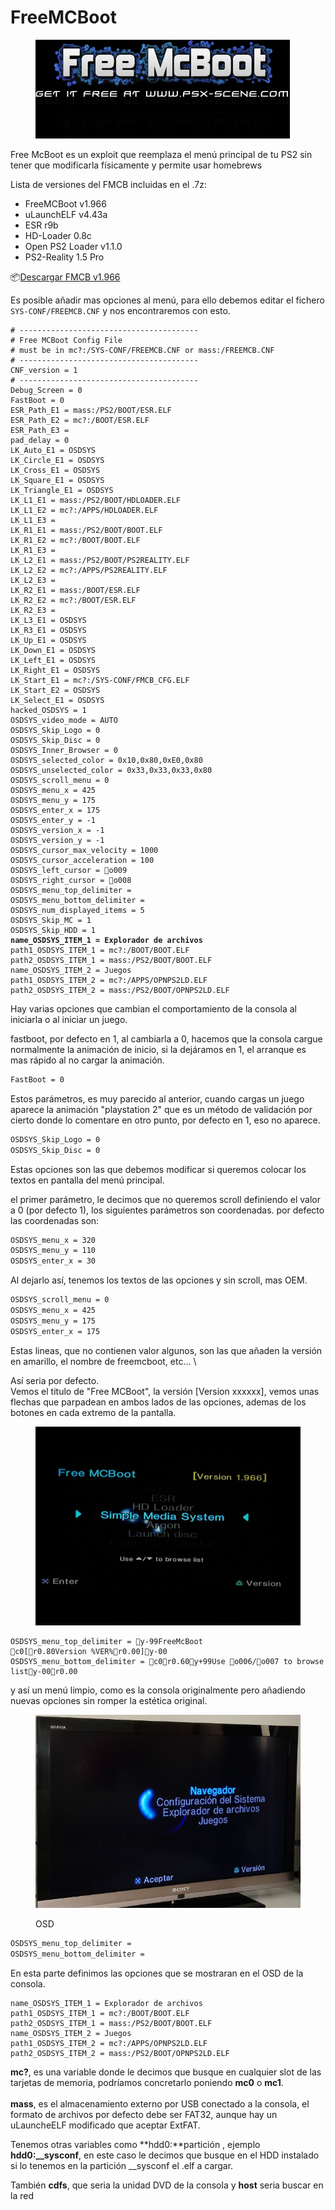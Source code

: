 # FreeMCBoot

<figure><img src="../.gitbook/assets/imagen (3).png" alt=""><figcaption></figcaption></figure>



Free McBoot es un exploit que reemplaza el menú principal de tu PS2 sin tener que modificarla físicamente y permite usar homebrews



Lista de versiones del FMCB incluidas en el .7z:

* FreeMCBoot v1.966
* uLaunchELF v4.43a
* ESR r9b
* HD-Loader 0.8c
* Open PS2 Loader v1.1.0
* PS2-Reality 1.5 Pro

📦[Descargar FMCB v1.966](https://mega.nz/file/1BoHnDRZ#xWOI2RTTzgJTYDQB96gapxA1G-aX\_3ooN-MIo5Nllug)

Es posible añadir mas opciones al menú, para ello debemos editar el fichero \
`SYS-CONF/FREEMCB.CNF` y nos encontraremos con esto.&#x20;

<pre class="language-shell"><code class="lang-shell"># ----------------------------------------
# Free MCBoot Config File
# must be in mc?:/SYS-CONF/FREEMCB.CNF or mass:/FREEMCB.CNF
# ----------------------------------------
CNF_version = 1
# ----------------------------------------
Debug_Screen = 0
FastBoot = 0
ESR_Path_E1 = mass:/PS2/BOOT/ESR.ELF
ESR_Path_E2 = mc?:/BOOT/ESR.ELF
ESR_Path_E3 =
pad_delay = 0
LK_Auto_E1 = OSDSYS
LK_Circle_E1 = OSDSYS
LK_Cross_E1 = OSDSYS
LK_Square_E1 = OSDSYS
LK_Triangle_E1 = OSDSYS
LK_L1_E1 = mass:/PS2/BOOT/HDLOADER.ELF
LK_L1_E2 = mc?:/APPS/HDLOADER.ELF
LK_L1_E3 = 
LK_R1_E1 = mass:/PS2/BOOT/BOOT.ELF
LK_R1_E2 = mc?:/BOOT/BOOT.ELF
LK_R1_E3 = 
LK_L2_E1 = mass:/PS2/BOOT/PS2REALITY.ELF
LK_L2_E2 = mc?:/APPS/PS2REALITY.ELF
LK_L2_E3 = 
LK_R2_E1 = mass:/BOOT/ESR.ELF
LK_R2_E2 = mc?:/BOOT/ESR.ELF
LK_R2_E3 = 
LK_L3_E1 = OSDSYS
LK_R3_E1 = OSDSYS
LK_Up_E1 = OSDSYS
LK_Down_E1 = OSDSYS
LK_Left_E1 = OSDSYS
LK_Right_E1 = OSDSYS
LK_Start_E1 = mc?:/SYS-CONF/FMCB_CFG.ELF
LK_Start_E2 = OSDSYS
LK_Select_E1 = OSDSYS
hacked_OSDSYS = 1
OSDSYS_video_mode = AUTO
OSDSYS_Skip_Logo = 0
OSDSYS_Skip_Disc = 0
OSDSYS_Inner_Browser = 0
OSDSYS_selected_color = 0x10,0x80,0xE0,0x80
OSDSYS_unselected_color = 0x33,0x33,0x33,0x80
OSDSYS_scroll_menu = 0
OSDSYS_menu_x = 425
OSDSYS_menu_y = 175
OSDSYS_enter_x = 175
OSDSYS_enter_y = -1
OSDSYS_version_x = -1
OSDSYS_version_y = -1
OSDSYS_cursor_max_velocity = 1000
OSDSYS_cursor_acceleration = 100
OSDSYS_left_cursor = o009
OSDSYS_right_cursor = o008
OSDSYS_menu_top_delimiter =
OSDSYS_menu_bottom_delimiter =
OSDSYS_num_displayed_items = 5
OSDSYS_Skip_MC = 1
OSDSYS_Skip_HDD = 1
<strong>name_OSDSYS_ITEM_1 = Explorador de archivos
</strong>path1_OSDSYS_ITEM_1 = mc?:/BOOT/BOOT.ELF
path2_OSDSYS_ITEM_1 = mass:/PS2/BOOT/BOOT.ELF
name_OSDSYS_ITEM_2 = Juegos
path1_OSDSYS_ITEM_2 = mc?:/APPS/OPNPS2LD.ELF
path2_OSDSYS_ITEM_2 = mass:/PS2/BOOT/OPNPS2LD.ELF
</code></pre>

Hay varias opciones que cambian el comportamiento de la consola al iniciarla o al iniciar un juego.

fastboot, por defecto en 1, al cambiarla a 0, hacemos que la consola cargue normalmente la animación de inicio, si la dejáramos en 1, el arranque es mas rápido al no cargar la animación.&#x20;

```sh
FastBoot = 0
```

Estos parámetros, es muy parecido al anterior, cuando cargas un juego aparece la animación "playstation 2" que es un método de validación por cierto donde lo comentare en otro punto, por defecto en 1, eso no aparece.

```sh
OSDSYS_Skip_Logo = 0
OSDSYS_Skip_Disc = 0
```

Estas opciones son las que debemos modificar si queremos colocar los textos en pantalla del menú principal.&#x20;

el primer parámetro, le decimos que no queremos scroll definiendo el valor a 0 (por defecto 1), los siguientes parámetros son coordenadas. por defecto las coordenadas son:

```sh
OSDSYS_menu_x = 320
OSDSYS_menu_y = 110
OSDSYS_enter_x = 30
```

Al dejarlo así, tenemos los textos de las opciones y sin scroll, mas OEM.&#x20;

```sh
OSDSYS_scroll_menu = 0
OSDSYS_menu_x = 425
OSDSYS_menu_y = 175
OSDSYS_enter_x = 175
```

Estas lineas, que no contienen valor algunos, son las que añaden la versión en amarillo, el nombre de freemcboot, etc... \


Así seria por defecto. \
Vemos el titulo de "Free MCBoot", la versión \[Version xxxxxx], vemos unas flechas que parpadean en ambos lados de las opciones, ademas de los botones en cada extremo de la pantalla.

<figure><img src="../.gitbook/assets/imagen (7).png" alt=""><figcaption></figcaption></figure>

```
OSDSYS_menu_top_delimiter = y-99FreeMcBoot              c0[r0.80Version %VER%r0.00]y-00
OSDSYS_menu_bottom_delimiter = c0r0.60y+99Use o006/o007 to browse listy-00r0.00
```

y así un menú limpio, como es la consola originalmente pero añadiendo nuevas opciones sin romper la estética original.&#x20;

<figure><img src="../.gitbook/assets/imagen (8).png" alt=""><figcaption><p>OSD</p></figcaption></figure>

```sh
OSDSYS_menu_top_delimiter =
OSDSYS_menu_bottom_delimiter =
```

En esta parte definimos las opciones que se mostraran en el OSD de la consola.&#x20;

```
name_OSDSYS_ITEM_1 = Explorador de archivos
path1_OSDSYS_ITEM_1 = mc?:/BOOT/BOOT.ELF
path2_OSDSYS_ITEM_1 = mass:/PS2/BOOT/BOOT.ELF
name_OSDSYS_ITEM_2 = Juegos
path1_OSDSYS_ITEM_2 = mc?:/APPS/OPNPS2LD.ELF
path2_OSDSYS_ITEM_2 = mass:/PS2/BOOT/OPNPS2LD.ELF
```

**mc?**, es una variable donde le decimos que busque en cualquier slot de las tarjetas de memoria, podríamos concretarlo poniendo **mc0** o **mc1**.\
\
**mass**, es el almacenamiento externo por USB conectado a la consola, el formato de archivos por defecto debe ser FAT32, aunque hay un uLauncheELF modificado que aceptar ExtFAT.

Tenemos otras variables como **hdd0:**partición , ejemplo **hdd0:\_\_sysconf**, en este caso le decimos que busque en el HDD instalado si lo tenemos en la partición \_\_sysconf el .elf a cargar.&#x20;

También **cdfs**, que seria la unidad DVD de la consola y **host** seria buscar en la red
